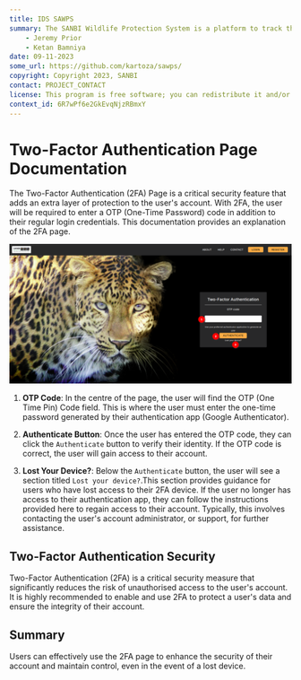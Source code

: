 ```yaml
---
title: IDS SAWPS
summary: The SANBI Wildlife Protection System is a platform to track the population levels of endangered wildlife.
    - Jeremy Prior
    - Ketan Bamniya
date: 09-11-2023
some_url: https://github.com/kartoza/sawps/
copyright: Copyright 2023, SANBI
contact: PROJECT_CONTACT
license: This program is free software; you can redistribute it and/or modify it under the terms of the GNU Affero General Public License as published by the Free Software Foundation; either version 3 of the License, or (at your option) any later version.
context_id: 6R7wPf6e2GkEvqNjzRBmxY
---
```


# Two-Factor Authentication Page Documentation

The Two-Factor Authentication (2FA) Page is a critical security feature that adds an extra layer of protection to the user's account. With 2FA, the user will be required to enter a OTP (One-Time Password) code in addition to their regular login credentials. This documentation provides an explanation of the 2FA page.

![Two-Factor Authentication Page](./img/login-2fa-page-1.png)

1. **OTP Code**: In the centre of the page, the user will find the OTP (One Time Pin) Code field. This is where the user must enter the one-time password generated by their authentication app (Google Authenticator).

2. **Authenticate Button**: Once the user has entered the OTP code, they can click the `Authenticate` button to verify their identity. If the OTP code is correct, the user will gain access to their account.

3. **Lost Your Device?**: Below the `Authenticate` button, the user will see a section titled `Lost your device?`.This section provides guidance for users who have lost access to their 2FA device. If the user no longer has access to their authentication app, they can follow the instructions provided here to regain access to their account. Typically, this involves contacting the user's account administrator, or support, for further assistance.

## Two-Factor Authentication Security

Two-Factor Authentication (2FA) is a critical security measure that significantly reduces the risk of unauthorised access to the user's account. It is highly recommended to enable and use 2FA to protect a user's data and ensure the integrity of their account.

## Summary
Users can effectively use the 2FA page to enhance the security of their account and maintain control, even in the event of a lost device.
